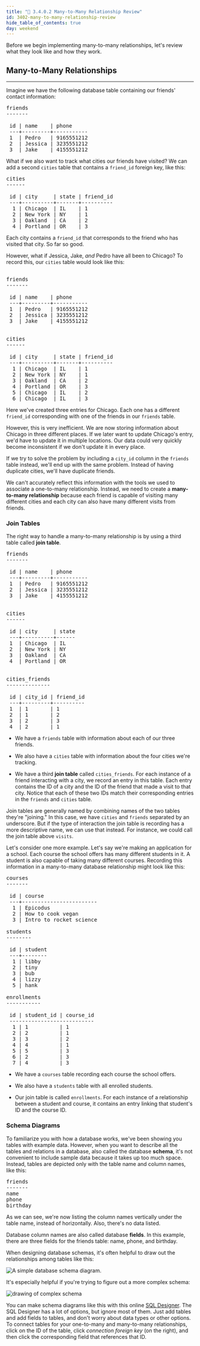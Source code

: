 ```yaml
---
title: "📓 3.4.0.2 Many-to-Many Relationship Review"
id: 3402-many-to-many-relationship-review
hide_table_of_contents: true
day: weekend
---
```


Before we begin implementing many-to-many relationships, let's review what they look like and how they work.

## Many-to-Many Relationships
---

Imagine we have the following database table containing our friends' contact information:

<pre>
friends
-------

 id | name    | phone
 ---+---------+-----------
 1  | Pedro   | 9165551212
 2  | Jessica | 3235551212
 3  | Jake    | 4155551212
</pre>

What if we also want to track what cities our friends have visited? We can add a second `cities` table that contains a `friend_id` foreign key, like this:

<pre>
cities
------

 id | city     | state | friend_id
 ---+----------+-------+----------
  1 | Chicago  | IL    | 1
  2 | New York | NY    | 1
  3 | Oakland  | CA    | 2
  4 | Portland | OR    | 3
</pre>

Each city contains a `friend_id` that corresponds to the friend who has visited that city. So far so good.

However, what if Jessica, Jake, _and_ Pedro have all been to Chicago? To record this, our `cities` table would look like this:

<pre>

friends
-------

 id | name    | phone
 ---+---------+-----------
 1  | Pedro   | 9165551212
 2  | Jessica | 3235551212
 3  | Jake    | 4155551212


cities
------

 id | city     | state | friend_id
 ---+----------+-------+----------
  1 | Chicago  | IL    | 1
  2 | New York | NY    | 1
  3 | Oakland  | CA    | 2
  4 | Portland | OR    | 3
  5 | Chicago  | IL    | 2
  6 | Chicago  | IL    | 3
</pre>

Here we've created three entries for Chicago. Each one has a different `friend_id` corresponding with one of the friends in our `friends` table.

However, this is very inefficient. We are now storing information about Chicago in three different places. If we later want to update Chicago's entry, we'd have to update it in multiple locations. Our data could very quickly become inconsistent if we don't update it in every place.

If we try to solve the problem by including a `city_id` column in the `friends` table instead, we'll end up with the same problem. Instead of having duplicate cities, we'll have duplicate friends.

We can't accurately reflect this information with the tools we used to associate a one-to-many relationship. Instead, we need to create a **many-to-many relationship** because each friend is capable of visiting many different cities and each city can also have many different visits from friends.

### Join Tables

The right way to handle a many-to-many relationship is by using a third table called **join table**.

<pre>
friends
-------

 id | name    | phone
 ---+---------+-----------
 1  | Pedro   | 9165551212
 2  | Jessica | 3235551212
 3  | Jake    | 4155551212


cities
------

 id | city     | state
 ---+----------+------
 1  | Chicago  | IL
 2  | New York | NY
 3  | Oakland  | CA
 4  | Portland | OR


cities_friends
--------------

 id | city_id | friend_id
 ---+---------+----------
 1  | 1       | 1
 2  | 1       | 2
 3  | 2       | 3
 4  | 2       | 1
</pre>

* We have a `friends` table with information about each of our three friends.

* We also have a `cities` table with information about the four cities we're tracking.

* We have a third **join table** called `cities_friends`. For each instance of a friend interacting with a city, we record an entry in this table. Each entry contains the ID of a city and the ID of the friend that made a visit to that city. Notice that each of these two IDs match their corresponding entries in the `friends` and `cities` table.

Join tables are generally named by combining names of the two tables they're "joining." In this case, we have `cities` and `friends` separated by an underscore. But if the type of interaction the join table is recording has a more descriptive name, we can use that instead. For instance, we could call the join table above `visits`.

Let's consider one more example. Let's say we're making an application for a school. Each course the school offers has many different students in it. A student is also capable of taking many different courses. Recording this information in a many-to-many database relationship might look like this:

<pre>
courses
-------

 id | course
 ---+------------------------
  1 | Epicodus
  2 | How to cook vegan
  3 | Intro to rocket science

students
--------

 id | student
 ---+--------
  1 | libby  
  2 | tiny   
  3 | bub    
  4 | lizzy  
  5 | hank   

enrollments
-----------

 id | student_id | course_id
 ---------------------------
  1 | 1          | 1
  2 | 2          | 1
  3 | 3          | 2
  4 | 4          | 1
  5 | 5          | 3
  6 | 2          | 3
  7 | 4          | 3
</pre>

* We have a `courses` table recording each course the school offers.

* We also have a `students` table with all enrolled students.

* Our join table is called `enrollments`. For each instance of a relationship between a student and course, it contains an entry linking that student's ID and the course ID.

### Schema Diagrams

To familiarize you with how a database works, we've been showing you tables with example data. However, when you want to describe all the tables and relations in a database, also called the database **schema**, it's not convenient to include sample data because it takes up too much space. Instead, tables are depicted only with the table name and column names, like this:

<pre>
friends
-------
name
phone
birthday
</pre>

As we can see, we're now listing the column names vertically under the table name, instead of horizontally. Also, there's no data listed.

Database column names are also called database **fields**. In this example, there are three fields for the friends table: name, phone, and birthday.

When designing database schemas, it's often helpful to draw out the relationships among tables like this:

![A simple database schema diagram.](https://learnhowtoprogram.s3.us-west-2.amazonaws.com/schema_simple.png)

It's especially helpful if you're trying to figure out a more complex schema:

![drawing of complex schema](https://learnhowtoprogram.s3.us-west-2.amazonaws.com/schema_complex.png)

You can make schema diagrams like this with this online [SQL Designer](http://ondras.zarovi.cz/sql/demo/). The SQL Designer has a lot of options, but ignore most of them. Just add tables and add fields to tables, and don't worry about data types or other options. To connect tables for your one-to-many and many-to-many relationships, click on the ID of the table, click _connection foreign key_ (on the right), and then click the corresponding field that references that ID.
